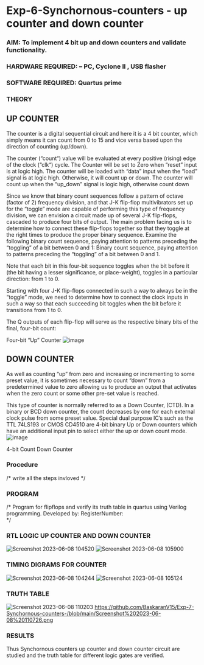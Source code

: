 # Exp-6-Synchornous-counters - up counter and down counter 
### AIM: To implement 4 bit up and down counters and validate  functionality.
### HARDWARE REQUIRED:  – PC, Cyclone II , USB flasher
### SOFTWARE REQUIRED:   Quartus prime
### THEORY 

## UP COUNTER 
The counter is a digital sequential circuit and here it is a 4 bit counter, which simply means it can count from 0 to 15 and vice versa based upon the direction of counting (up/down). 

The counter (“count“) value will be evaluated at every positive (rising) edge of the clock (“clk“) cycle.
The Counter will be set to Zero when “reset” input is at logic high.
The counter will be loaded with “data” input when the “load” signal is at logic high. Otherwise, it will count up or down.
The counter will count up when the “up_down” signal is logic high, otherwise count down

Since we know that binary count sequences follow a pattern of octave (factor of 2) frequency division, and that J-K flip-flop multivibrators set up for the “toggle” mode are capable of performing this type of frequency division, we can envision a circuit made up of several J-K flip-flops, cascaded to produce four bits of output.
The main problem facing us is to determine how to connect these flip-flops together so that they toggle at the right times to produce the proper binary sequence.
Examine the following binary count sequence, paying attention to patterns preceding the “toggling” of a bit between 0 and 1:
Binary count sequence, paying attention to patterns preceding the “toggling” of a bit between 0 and 1.

Note that each bit in this four-bit sequence toggles when the bit before it (the bit having a lesser significance, or place-weight), toggles in a particular direction: from 1 to 0.



 
 

Starting with four J-K flip-flops connected in such a way to always be in the “toggle” mode, we need to determine how to connect the clock inputs in such a way so that each succeeding bit toggles when the bit before it transitions from 1 to 0.

The Q outputs of each flip-flop will serve as the respective binary bits of the final, four-bit count:

 
 

Four-bit “Up” Counter
![image](https://user-images.githubusercontent.com/36288975/169644758-b2f4339d-9532-40c5-af40-8f4f8c942e2c.png)



## DOWN COUNTER 

As well as counting “up” from zero and increasing or incrementing to some preset value, it is sometimes necessary to count “down” from a predetermined value to zero allowing us to produce an output that activates when the zero count or some other pre-set value is reached.

This type of counter is normally referred to as a Down Counter, (CTD). In a binary or BCD down counter, the count decreases by one for each external clock pulse from some preset value. Special dual purpose IC’s such as the TTL 74LS193 or CMOS CD4510 are 4-bit binary Up or Down counters which have an additional input pin to select either the up or down count mode.
![image](https://user-images.githubusercontent.com/36288975/169644844-1a14e123-7228-4ed8-81a9-eb937dff4ac8.png)


4-bit Count Down Counter
### Procedure
/* write all the steps invloved */



### PROGRAM 
/*
Program for flipflops  and verify its truth table in quartus using Verilog programming.
Developed by: 
RegisterNumber:  
*/






### RTL LOGIC UP COUNTER AND DOWN COUNTER  
![Screenshot 2023-06-08 104520](https://github.com/BaskaranV15/Exp-7-Synchornous-counters-/assets/118703522/74bc2cb6-93bd-4425-86d3-4232d4ec2bab)
![Screenshot 2023-06-08 105900](https://github.com/BaskaranV15/Exp-7-Synchornous-counters-/assets/118703522/1c90bfbf-95a7-4b93-a42a-3f689bdc8128)
### TIMING DIGRAMS FOR COUNTER  
![Screenshot 2023-06-08 104244](https://github.com/BaskaranV15/Exp-7-Synchornous-counters-/assets/118703522/b7e908f4-562c-4ab9-b0e4-102154ea5d69)
![Screenshot 2023-06-08 105124](https://github.com/BaskaranV15/Exp-7-Synchornous-counters-/assets/118703522/1e64c622-3c71-4afb-aaa6-ca565d7845bf)
### TRUTH TABLE 
![Screenshot 2023-06-08 110203](https://github.com/BaskaranV15/Exp-7-Synchornous-counters-/assets/118703522/45ec8a5c-789f-4357-89f0-7046ea29bba6)
https://github.com/BaskaranV15/Exp-7-Synchornous-counters-/blob/main/Screenshot%202023-06-08%20110726.png
### RESULTS 
Thus Synchornous counters up counter and down counter circuit are studied and the truth table for different logic gates are verified.

